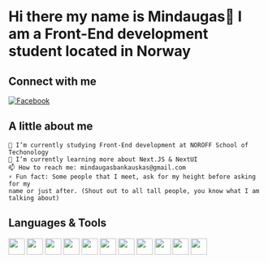 # Hi there my name is Mindaugas👋 I am a Front-End development student located in Norway

## Connect with me

[![Facebook](<img height="32" width="32" src="https://cdn.simpleicons.org/html5/E34F26"/>)](https://www.facebook.com/mindaugas.bankauskas.50)

## A little about me

    🔭 I’m currently studying Front-End development at NOROFF School of Techonology
    🌱 I’m currently learning more about Next.JS & NextUI
    📫 How to reach me: mindaugasbankauskas@gmail.com
    ⚡ Fun fact: Some people that I meet, ask for my height before asking for my
    name or just after. (Shout out to all tall people, you know what I am talking about)

## Languages & Tools

<div>
<img height="32" width="32" src="https://cdn.simpleicons.org/html5/E34F26" />
<img height="32" width="32" src="https://cdn.simpleicons.org/css3/1572B6" />
<img height="32" width="32" src="https://cdn.simpleicons.org/sass/CC6699" />
<img height="32" width="32" src="https://cdn.simpleicons.org/tailwindcss/06B6D4" />
<img height="32" width="32" src="https://cdn.simpleicons.org/javascript/F7DF1E" />
<img height="32" width="32" src="https://cdn.simpleicons.org/typescript/3178C6" />
<img height="32" width="32" src="https://cdn.simpleicons.org/react/61DAFB" />
<img height="32" width="32" src="https://cdn.simpleicons.org/nextdotjs/000000/FFFFFF" />
<img height="32" width="32" src="https://cdn.simpleicons.org/nextui/000000/FFFFFF" />
<img height="32" width="32" src="https://cdn.simpleicons.org/git/F05032" />
<img height="32" width="32" src="https://cdn.simpleicons.org/github/181717/FFFFFF" />
</div>
